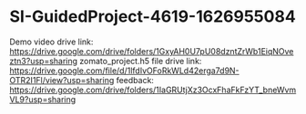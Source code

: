 # SI-GuidedProject-4619-1626955084
Demo video drive link: https://drive.google.com/drive/folders/1GxyAH0U7pU08dzntZrWb1EiqNOveztn3?usp=sharing
zomato_project.h5 file drive link: https://drive.google.com/file/d/1lfdIvOFoRkWLd42erga7d9N-OTR2I1Fl/view?usp=sharing
feedback: https://drive.google.com/drive/folders/1IaGRUtjXz3OcxFhaFkFzYT_bneWvmVL9?usp=sharing
